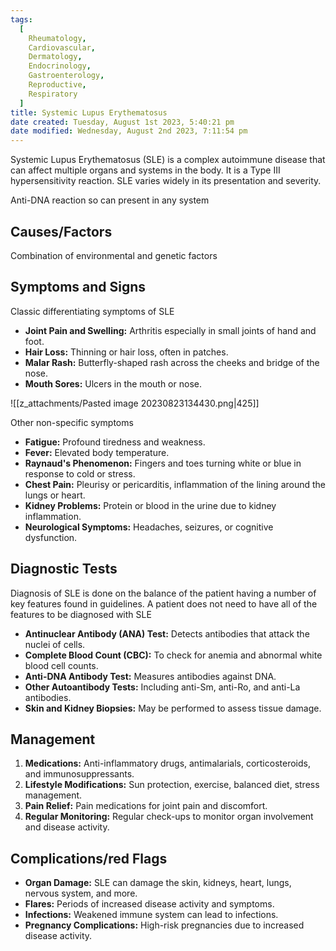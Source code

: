 ```yaml
---
tags:
  [
    Rheumatology,
    Cardiovascular,
    Dermatology,
    Endocrinology,
    Gastroenterology,
    Reproductive,
    Respiratory
  ]
title: Systemic Lupus Erythematosus
date created: Tuesday, August 1st 2023, 5:40:21 pm
date modified: Wednesday, August 2nd 2023, 7:11:54 pm
---
```


Systemic Lupus Erythematosus (SLE) is a complex autoimmune disease that can affect multiple organs and systems in the body. It is a Type III hypersensitivity reaction. SLE varies widely in its presentation and severity.

Anti-DNA reaction so can present in any system

## Causes/Factors

Combination of environmental and genetic factors

## Symptoms and Signs

Classic differentiating symptoms of SLE
- **Joint Pain and Swelling:** Arthritis especially in small joints of hand and foot.
- **Hair Loss:** Thinning or hair loss, often in patches.
- **Malar Rash:** Butterfly-shaped rash across the cheeks and bridge of the nose.
- **Mouth Sores:** Ulcers in the mouth or nose.

![[z_attachments/Pasted image 20230823134430.png|425]]

Other non-specific symptoms
- **Fatigue:** Profound tiredness and weakness.
- **Fever:** Elevated body temperature.
- **Raynaud's Phenomenon:** Fingers and toes turning white or blue in response to cold or stress.
- **Chest Pain:** Pleurisy or pericarditis, inflammation of the lining around the lungs or heart.
- **Kidney Problems:** Protein or blood in the urine due to kidney inflammation.
- **Neurological Symptoms:** Headaches, seizures, or cognitive dysfunction.

## Diagnostic Tests
Diagnosis of SLE is done on the balance of the patient having a number of key features found in guidelines. A patient does not need to have all of the features to be diagnosed with SLE

- **Antinuclear Antibody (ANA) Test:** Detects antibodies that attack the nuclei of cells.
- **Complete Blood Count (CBC):** To check for anemia and abnormal white blood cell counts.
- **Anti-DNA Antibody Test:** Measures antibodies against DNA.
- **Other Autoantibody Tests:** Including anti-Sm, anti-Ro, and anti-La antibodies.
- **Skin and Kidney Biopsies:** May be performed to assess tissue damage.

## Management

1. **Medications:** Anti-inflammatory drugs, antimalarials, corticosteroids, and immunosuppressants.
2. **Lifestyle Modifications:** Sun protection, exercise, balanced diet, stress management.
3. **Pain Relief:** Pain medications for joint pain and discomfort.
4. **Regular Monitoring:** Regular check-ups to monitor organ involvement and disease activity.

## Complications/red Flags

- **Organ Damage:** SLE can damage the skin, kidneys, heart, lungs, nervous system, and more.
- **Flares:** Periods of increased disease activity and symptoms.
- **Infections:** Weakened immune system can lead to infections.
- **Pregnancy Complications:** High-risk pregnancies due to increased disease activity.
